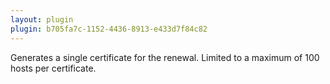 ```yaml
---
layout: plugin
plugin: b705fa7c-1152-4436-8913-e433d7f84c82
---
```

Generates a single certificate for the renewal. Limited to a maximum of 100 hosts per certificate.